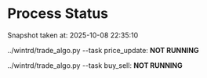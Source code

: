 # Process Status

Snapshot taken at: 2025-10-08 22:35:10

../wintrd/trade_algo.py --task price_update: **NOT RUNNING**

../wintrd/trade_algo.py --task buy_sell: **NOT RUNNING**

